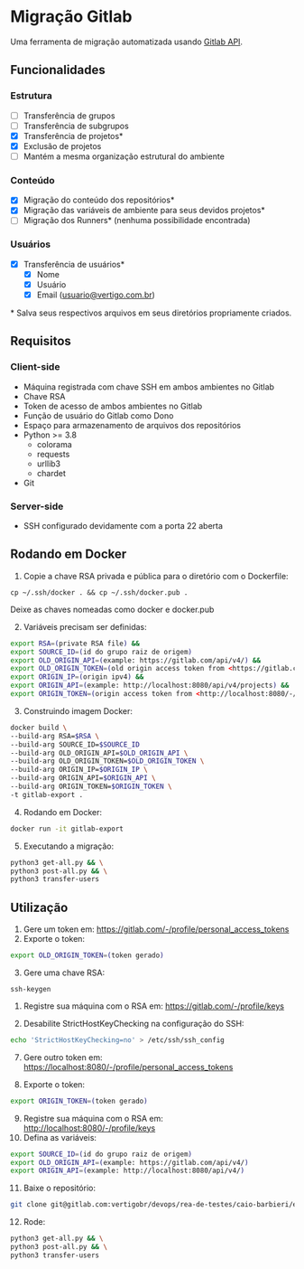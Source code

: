# Migração Gitlab

Uma ferramenta de migração automatizada usando [Gitlab API](https://docs.gitlab.com/ee/api/).

## Funcionalidades

### Estrutura

- [ ] Transferência de grupos
- [ ] Transferência de subgrupos
- [x] Transferência de projetos*
- [x] Exclusão de projetos
- [ ] Mantém a mesma organização estrutural do ambiente

### Conteúdo

- [x] Migração do conteúdo dos repositórios*
- [x] Migração das variáveis de ambiente para seus devidos projetos*
- [ ] Migração dos Runners* (nenhuma possibilidade encontrada)

### Usuários

- [x] Transferência de usuários*
  - [x] Nome
  - [x] Usuário
  - [x] Email (usuario@vertigo.com.br)

\* Salva seus respectivos arquivos em seus diretórios propriamente criados.

## Requisitos

### Client-side

- Máquina registrada com chave SSH em ambos ambientes no Gitlab
- Chave RSA
- Token de acesso de ambos ambientes no Gitlab
- Função de usuário do Gitlab como Dono
- Espaço para armazenamento de arquivos dos repositórios
- Python >= 3.8
  - colorama
  - requests
  - urllib3
  - chardet
- Git

### Server-side

- SSH configurado devidamente com a porta 22 aberta

## Rodando em Docker

1. Copie a chave RSA privada e pública para o diretório com o Dockerfile: 
  
`cp ~/.ssh/docker . && cp ~/.ssh/docker.pub .`

Deixe as chaves nomeadas como docker e docker.pub

2. Variáveis precisam ser definidas:

```bash
export RSA=(private RSA file) &&
export SOURCE_ID=(id do grupo raiz de origem)
export OLD_ORIGIN_API=(example: https://gitlab.com/api/v4/) &&
export OLD_ORIGIN_TOKEN=(old origin access token from <https://gitlab.com/-/profile/personal_access_tokens>) &&
export ORIGIN_IP=(origin ipv4) &&
export ORIGIN_API=(example: http://localhost:8080/api/v4/projects) &&
export ORIGIN_TOKEN=(origin access token from <http://localhost:8080/-/profile/personal_access_tokens>)
```

3. Construindo imagem Docker:

```bash
docker build \
--build-arg RSA=$RSA \
--build-arg SOURCE_ID=$SOURCE_ID
--build-arg OLD_ORIGIN_API=$OLD_ORIGIN_API \
--build-arg OLD_ORIGIN_TOKEN=$OLD_ORIGIN_TOKEN \
--build-arg ORIGIN_IP=$ORIGIN_IP \
--build-arg ORIGIN_API=$ORIGIN_API \
--build-arg ORIGIN_TOKEN=$ORIGIN_TOKEN \
-t gitlab-export .
```

4. Rodando em Docker:

```bash
docker run -it gitlab-export
```

5. Executando a migração:

```bash
python3 get-all.py && \
python3 post-all.py && \
python3 transfer-users
```

## Utilização

1. Gere um token em: <https://gitlab.com/-/profile/personal_access_tokens>
2. Exporte o token: 

```bash
export OLD_ORIGIN_TOKEN=(token gerado)
```

3. Gere uma chave RSA: 

`ssh-keygen`

1. Registre sua máquina com o RSA em: <https://gitlab.com/-/profile/keys>

2. Desabilite StrictHostKeyChecking na configuração do SSH:

```bash
echo 'StrictHostKeyChecking=no' > /etc/ssh/ssh_config
```

7. Gere outro token em: <https://localhost:8080/-/profile/personal_access_tokens>

8.  Exporte o token: 

```bash
export ORIGIN_TOKEN=(token gerado)
```

9.  Registre sua máquina com o RSA em: <http://localhost:8080/-/profile/keys>
10. Defina as variáveis:

```bash
export SOURCE_ID=(id do grupo raiz de origem)
export OLD_ORIGIN_API=(example: https://gitlab.com/api/v4/)
export ORIGIN_API=(example: http://localhost:8080/api/v4/)
```

11. Baixe o repositório:

```bash
git clone git@gitlab.com:vertigobr/devops/rea-de-testes/caio-barbieri/exportacao-gitlab.git && cd exportacao-gitlab
```

12. Rode:

```bash
python3 get-all.py && \
python3 post-all.py && \
python3 transfer-users
```